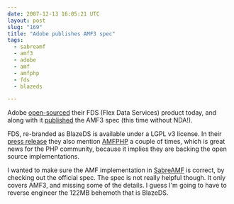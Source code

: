 ```yaml
---
date: 2007-12-13 16:05:21 UTC
layout: post
slug: "169"
title: "Adobe publishes AMF3 spec"
tags:
  - sabreamf
  - amf3
  - adobe
  - amf
  - amfphp
  - fds
  - blazeds

---
```

<p>Adobe <a href="http://labs.adobe.com/technologies/blazeds/">open-sourced</a> their FDS (Flex Data Services) product today, and along with it <a href="http://download.macromedia.com/pub/labs/amf/amf3_spec_121207.pdf">published</a> the AMF3 spec (this time without NDA!).</p>

<p>FDS, re-branded as BlazeDS is available under a LGPL v3 license. In their <a href="http://www.adobe.com/aboutadobe/pressroom/pressreleases/200712/121307BlazeDS.html">press release</a> they also mention <a href="http://www.amfphp.org/">AMFPHP</a> a couple of times, which is great news for the PHP community, because it implies they are backing the open source implementations.</p>

<p>I wanted to make sure the AMF implementation in <a href="http://code.google.com/p/sabreamf/">SabreAMF</a> is correct, by checking out the official spec. The spec is not really helpful though. It only covers AMF3, and missing some of the details. I guess I'm going to have to reverse engineer the 122MB behemoth that is BlazeDS.</p>


